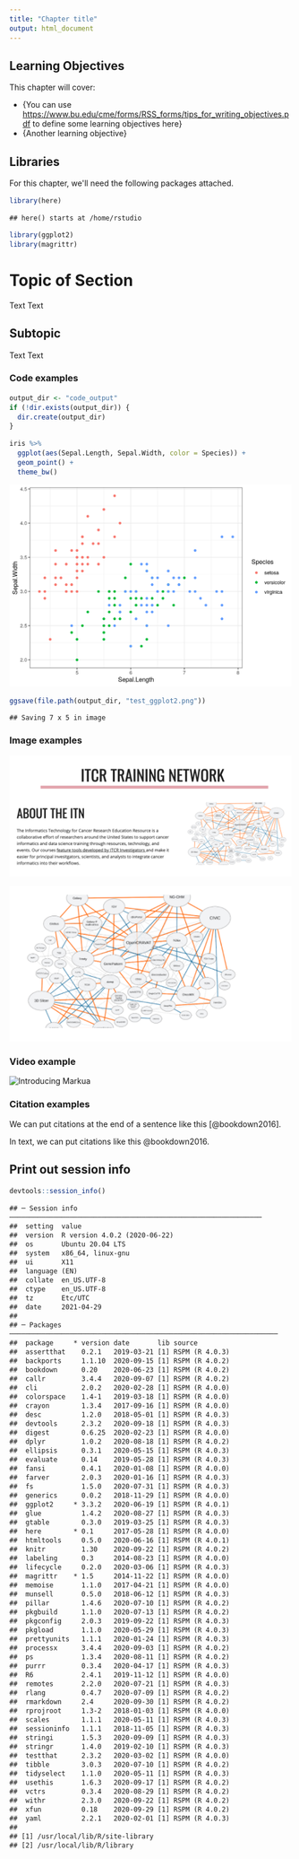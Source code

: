```yaml
---
title: "Chapter title"
output: html_document
---
```


## Learning Objectives

This chapter will cover:  

- {You can use https://www.bu.edu/cme/forms/RSS_forms/tips_for_writing_objectives.pdf to define some learning objectives here}
- {Another learning objective}

## Libraries

For this chapter, we'll need the following packages attached. 


```r
library(here)
```

```
## here() starts at /home/rstudio
```

```r
library(ggplot2)
library(magrittr)
```

# Topic of Section

Text Text

## Subtopic

Text Text 

### Code examples


```r
output_dir <- "code_output"
if (!dir.exists(output_dir)) {
  dir.create(output_dir)
}
```


```r
iris %>%
  ggplot(aes(Sepal.Length, Sepal.Width, color = Species)) +
  geom_point() +
  theme_bw()
```

<img src="02-chapter_of_course_files/figure-html/unnamed-chunk-3-1.png" width="672" />


```r
ggsave(file.path(output_dir, "test_ggplot2.png"))
```

```
## Saving 7 x 5 in image
```

### Image examples

![](resources/images/itcr_training_network.png)

![](resources/images/tools.png)

### Video example

![Introducing Markua](https://www.youtube.com/watch?t=105&v=VOCYL-FNbr0)

### Citation examples

We can put citations at the end of a sentence like this [@bookdown2016]. 

In text, we can put citations like this @bookdown2016. 

## Print out session info


```r
devtools::session_info()
```

```
## ─ Session info ───────────────────────────────────────────────────────────────
##  setting  value                       
##  version  R version 4.0.2 (2020-06-22)
##  os       Ubuntu 20.04 LTS            
##  system   x86_64, linux-gnu           
##  ui       X11                         
##  language (EN)                        
##  collate  en_US.UTF-8                 
##  ctype    en_US.UTF-8                 
##  tz       Etc/UTC                     
##  date     2021-04-29                  
## 
## ─ Packages ───────────────────────────────────────────────────────────────────
##  package     * version date       lib source        
##  assertthat    0.2.1   2019-03-21 [1] RSPM (R 4.0.3)
##  backports     1.1.10  2020-09-15 [1] RSPM (R 4.0.2)
##  bookdown      0.20    2020-06-23 [1] RSPM (R 4.0.2)
##  callr         3.4.4   2020-09-07 [1] RSPM (R 4.0.2)
##  cli           2.0.2   2020-02-28 [1] RSPM (R 4.0.0)
##  colorspace    1.4-1   2019-03-18 [1] RSPM (R 4.0.0)
##  crayon        1.3.4   2017-09-16 [1] RSPM (R 4.0.0)
##  desc          1.2.0   2018-05-01 [1] RSPM (R 4.0.3)
##  devtools      2.3.2   2020-09-18 [1] RSPM (R 4.0.3)
##  digest        0.6.25  2020-02-23 [1] RSPM (R 4.0.0)
##  dplyr         1.0.2   2020-08-18 [1] RSPM (R 4.0.2)
##  ellipsis      0.3.1   2020-05-15 [1] RSPM (R 4.0.3)
##  evaluate      0.14    2019-05-28 [1] RSPM (R 4.0.3)
##  fansi         0.4.1   2020-01-08 [1] RSPM (R 4.0.0)
##  farver        2.0.3   2020-01-16 [1] RSPM (R 4.0.3)
##  fs            1.5.0   2020-07-31 [1] RSPM (R 4.0.3)
##  generics      0.0.2   2018-11-29 [1] RSPM (R 4.0.0)
##  ggplot2     * 3.3.2   2020-06-19 [1] RSPM (R 4.0.1)
##  glue          1.4.2   2020-08-27 [1] RSPM (R 4.0.3)
##  gtable        0.3.0   2019-03-25 [1] RSPM (R 4.0.3)
##  here        * 0.1     2017-05-28 [1] RSPM (R 4.0.0)
##  htmltools     0.5.0   2020-06-16 [1] RSPM (R 4.0.1)
##  knitr         1.30    2020-09-22 [1] RSPM (R 4.0.2)
##  labeling      0.3     2014-08-23 [1] RSPM (R 4.0.0)
##  lifecycle     0.2.0   2020-03-06 [1] RSPM (R 4.0.3)
##  magrittr    * 1.5     2014-11-22 [1] RSPM (R 4.0.0)
##  memoise       1.1.0   2017-04-21 [1] RSPM (R 4.0.0)
##  munsell       0.5.0   2018-06-12 [1] RSPM (R 4.0.3)
##  pillar        1.4.6   2020-07-10 [1] RSPM (R 4.0.2)
##  pkgbuild      1.1.0   2020-07-13 [1] RSPM (R 4.0.2)
##  pkgconfig     2.0.3   2019-09-22 [1] RSPM (R 4.0.3)
##  pkgload       1.1.0   2020-05-29 [1] RSPM (R 4.0.3)
##  prettyunits   1.1.1   2020-01-24 [1] RSPM (R 4.0.3)
##  processx      3.4.4   2020-09-03 [1] RSPM (R 4.0.2)
##  ps            1.3.4   2020-08-11 [1] RSPM (R 4.0.2)
##  purrr         0.3.4   2020-04-17 [1] RSPM (R 4.0.3)
##  R6            2.4.1   2019-11-12 [1] RSPM (R 4.0.0)
##  remotes       2.2.0   2020-07-21 [1] RSPM (R 4.0.3)
##  rlang         0.4.7   2020-07-09 [1] RSPM (R 4.0.2)
##  rmarkdown     2.4     2020-09-30 [1] RSPM (R 4.0.2)
##  rprojroot     1.3-2   2018-01-03 [1] RSPM (R 4.0.0)
##  scales        1.1.1   2020-05-11 [1] RSPM (R 4.0.3)
##  sessioninfo   1.1.1   2018-11-05 [1] RSPM (R 4.0.3)
##  stringi       1.5.3   2020-09-09 [1] RSPM (R 4.0.3)
##  stringr       1.4.0   2019-02-10 [1] RSPM (R 4.0.3)
##  testthat      2.3.2   2020-03-02 [1] RSPM (R 4.0.0)
##  tibble        3.0.3   2020-07-10 [1] RSPM (R 4.0.2)
##  tidyselect    1.1.0   2020-05-11 [1] RSPM (R 4.0.3)
##  usethis       1.6.3   2020-09-17 [1] RSPM (R 4.0.2)
##  vctrs         0.3.4   2020-08-29 [1] RSPM (R 4.0.2)
##  withr         2.3.0   2020-09-22 [1] RSPM (R 4.0.2)
##  xfun          0.18    2020-09-29 [1] RSPM (R 4.0.2)
##  yaml          2.2.1   2020-02-01 [1] RSPM (R 4.0.3)
## 
## [1] /usr/local/lib/R/site-library
## [2] /usr/local/lib/R/library
```


